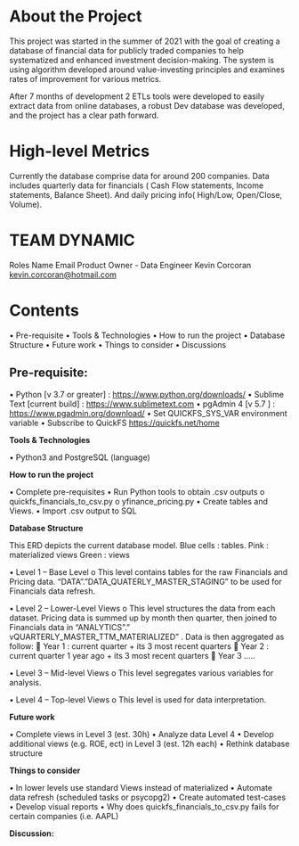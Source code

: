 # About the Project

This project was started in the summer of 2021 with the goal of creating a database of financial data for publicly traded companies to help systematized and enhanced investment decision-making. The system is using algorithm developed around value-investing principles and examines rates of improvement for various metrics.

After 7 months of development 2 ETLs tools were developed to easily extract data from online databases, a robust Dev database was developed, and the project has a clear path forward. 

# High-level Metrics

Currently the database comprise data for around 200 companies. Data includes quarterly data for financials ( Cash Flow statements, Income statements, Balance Sheet). And daily pricing info( High/Low, Open/Close, Volume).

# TEAM DYNAMIC

Roles	                          Name	            Email
Product Owner - Data Engineer	  Kevin Corcoran	  kevin.corcoran@hotmail.com

# Contents

•	Pre-requisite
•	Tools & Technologies
•	How to run the project
•	Database Structure
•	Future work
•	Things to consider
•	Discussions 

## Pre-requisite:

•	Python [v 3.7 or greater] : https://www.python.org/downloads/
•	Sublime Text [current build] : https://www.sublimetext.com
•	pgAdmin 4 [v 5.7 ] : https://www.pgadmin.org/download/
•	Set QUICKFS_SYS_VAR environment variable
•	Subscribe to QuickFS https://quickfs.net/home

**Tools & Technologies**

•	Python3 and PostgreSQL (language)

**How to run the project**

•	Complete pre-requisites
•	Run Python tools to obtain .csv outputs
  o	quickfs_financials_to_csv.py
  o	yfinance_pricing.py
•	Create tables and Views.
•	Import .csv output to SQL

**Database Structure**

This ERD depicts the current database model.
Blue cells : tables.
Pink : materialized views
Green : views
 

•	Level 1 – Base Level
  o	This level contains tables for the raw Financials and Pricing data. “DATA”.”DATA_QUATERLY_MASTER_STAGING” to be used for Financials data refresh. 
  
•	Level 2 – Lower-Level Views
  o	This level structures the data from each dataset. Pricing data is summed up by month then quarter, then joined to Financials data in “ANALYTICS”.”        vQUARTERLY_MASTER_TTM_MATERIALIZED” . Data is then aggregated as follow:
    	Year 1 : current quarter + its 3 most recent quarters
    	Year 2 : current quarter 1 year ago + its 3 most recent quarters
    	Year 3 …..
    
•	Level 3 – Mid-level Views
  o This level segregates various variables for analysis.

•	Level 4 – Top-level Views
  o	This level is used for data interpretation.

**Future work**

•	Complete views in Level 3 (est. 30h)
•	Analyze data Level 4
•	Develop additional views (e.g. ROE, ect) in Level 3 (est. 12h each)
•	Rethink database structure

**Things to consider**

•	In lower levels use standard Views instead of materialized
•	Automate data refresh (scheduled tasks or psycopg2)
•	Create automated test-cases 
•	Develop visual reports
•	Why does quickfs_financials_to_csv.py fails for certain companies (i.e. AAPL)

**Discussion:**
